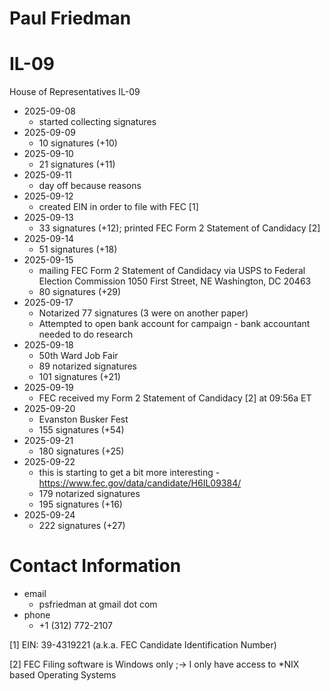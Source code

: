 # Paul Friedman

# IL-09
House of Representatives IL-09

* 2025-09-08
  * started collecting signatures
* 2025-09-09
  * 10 signatures (+10)
* 2025-09-10
  * 21 signatures (+11)
* 2025-09-11
  * day off because reasons
* 2025-09-12
  * created EIN in order to file with FEC [1]
* 2025-09-13
  * 33 signatures (+12); printed FEC Form 2 Statement of Candidacy [2]
* 2025-09-14
  * 51 signatures (+18)
* 2025-09-15
  * mailing FEC Form 2 Statement of Candidacy via USPS to Federal Election Commission 1050 First Street, NE Washington, DC 20463
  * 80 signatures (+29)
* 2025-09-17
  * Notarized 77 signatures (3 were on another paper)
  * Attempted to open bank account for campaign - bank accountant needed to do research
* 2025-09-18
  * 50th Ward Job Fair
  * 89 notarized signatures
  * 101 signatures (+21)
* 2025-09-19
  * FEC received my Form 2 Statement of Candidacy [2] at 09:56a ET
* 2025-09-20
  * Evanston Busker Fest
  * 155 signatures (+54)
* 2025-09-21
  * 180 signatures (+25)
* 2025-09-22
  * this is starting to get a bit more interesting - https://www.fec.gov/data/candidate/H6IL09384/
  * 179 notarized signatures
  * 195 signatures (+16)
* 2025-09-24
  * 222 signatures (+27) 

# Contact Information

* email
  * psfriedman at gmail dot com
* phone
  * +1 (312) 772-2107


[1] EIN: 39-4319221 (a.k.a. FEC Candidate Identification Number)

[2] FEC Filing software is Windows only ;-> I only have access to *NIX based Operating Systems

